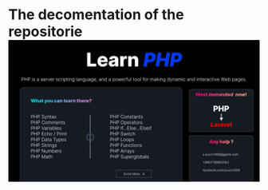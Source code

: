 <h1>The decomentation of the repositorie</h>
<br>

<img src="image/head.png" alt="Alt text" title="Optional title">